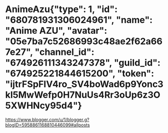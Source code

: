 # AnimeAzu{"type": 1, "id": "680781931306024961", "name": "Anime AZU", "avatar": "05e7ba7c52686993c48ae2f62a667e27", "channel_id": "674926111343247378", "guild_id": "674925221844615200", "token": "ijtrFSpFIV4ro_SV4boWad6p9Yonc3kl5MwWefp0H7NuUs4Rr3oUp6z3O5XWHNcy95d4"}
https://www.blogger.com/u/1/blogger.g?blogID=5958861168810446099#allposts
